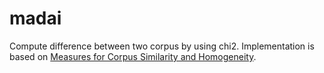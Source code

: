 # madai

Compute difference between two corpus by using chi2.
Implementation is based on [Measures for Corpus Similarity and Homogeneity](https://aclanthology.org/W98-1506).
